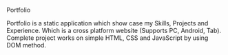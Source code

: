 Portfolio

Portfolio is a static application which show case my Skills, Projects and Experience. 
Which is a cross platform website (Supports PC, Android, Tab).
Complete project works on simple HTML, CSS and JavaScript by using DOM method.
